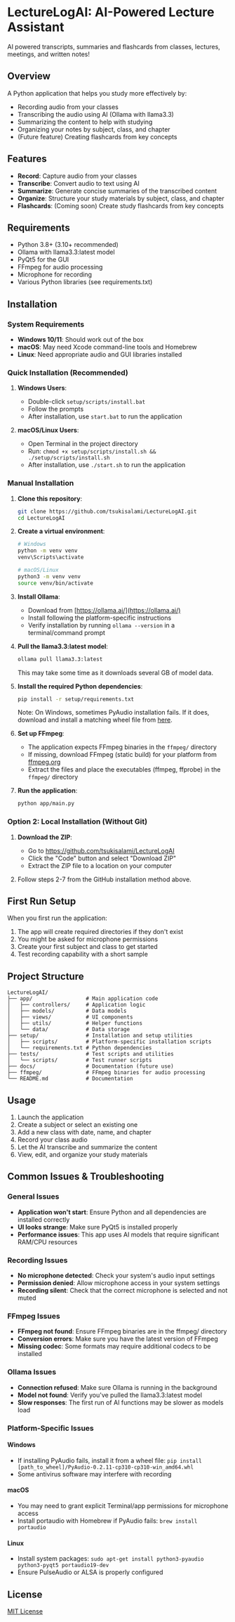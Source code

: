 # LectureLogAI: AI-Powered Lecture Assistant

AI powered transcripts, summaries and flashcards from classes, lectures, meetings, and written notes!

## Overview

A Python application that helps you study more effectively by:
- Recording audio from your classes
- Transcribing the audio using AI (Ollama with llama3.3)
- Summarizing the content to help with studying
- Organizing your notes by subject, class, and chapter
- (Future feature) Creating flashcards from key concepts

## Features

- **Record**: Capture audio from your classes
- **Transcribe**: Convert audio to text using AI
- **Summarize**: Generate concise summaries of the transcribed content
- **Organize**: Structure your study materials by subject, class, and chapter
- **Flashcards**: (Coming soon) Create study flashcards from key concepts

## Requirements

- Python 3.8+ (3.10+ recommended)
- Ollama with llama3.3:latest model
- PyQt5 for the GUI
- FFmpeg for audio processing
- Microphone for recording
- Various Python libraries (see requirements.txt)

## Installation

### System Requirements

- **Windows 10/11**: Should work out of the box
- **macOS**: May need Xcode command-line tools and Homebrew
- **Linux**: Need appropriate audio and GUI libraries installed

### Quick Installation (Recommended)

1. **Windows Users**:
   - Double-click `setup/scripts/install.bat`
   - Follow the prompts
   - After installation, use `start.bat` to run the application

2. **macOS/Linux Users**:
   - Open Terminal in the project directory
   - Run: `chmod +x setup/scripts/install.sh && ./setup/scripts/install.sh`
   - After installation, use `./start.sh` to run the application

### Manual Installation

1. **Clone this repository**:
   ```bash
   git clone https://github.com/tsukisalami/LectureLogAI.git
   cd LectureLogAI
   ```

2. **Create a virtual environment**:
   ```bash
   # Windows
   python -m venv venv
   venv\Scripts\activate

   # macOS/Linux
   python3 -m venv venv
   source venv/bin/activate
   ```

3. **Install Ollama**:
   - Download from [https://ollama.ai/](https://ollama.ai/)
   - Install following the platform-specific instructions
   - Verify installation by running `ollama --version` in a terminal/command prompt

4. **Pull the llama3.3:latest model**:
   ```bash
   ollama pull llama3.3:latest
   ```
   This may take some time as it downloads several GB of model data.

5. **Install the required Python dependencies**:
   ```bash
   pip install -r setup/requirements.txt
   ```
   Note: On Windows, sometimes PyAudio installation fails. If it does, download and install a matching wheel file from [here](https://www.lfd.uci.edu/~gohlke/pythonlibs/#pyaudio).

6. **Set up FFmpeg**:
   - The application expects FFmpeg binaries in the `ffmpeg/` directory
   - If missing, download FFmpeg (static build) for your platform from [ffmpeg.org](https://ffmpeg.org/download.html)
   - Extract the files and place the executables (ffmpeg, ffprobe) in the `ffmpeg/` directory

7. **Run the application**:
   ```bash
   python app/main.py
   ```

### Option 2: Local Installation (Without Git)

1. **Download the ZIP**:
   - Go to https://github.com/tsukisalami/LectureLogAI
   - Click the "Code" button and select "Download ZIP"
   - Extract the ZIP file to a location on your computer

2. Follow steps 2-7 from the GitHub installation method above.

## First Run Setup

When you first run the application:

1. The app will create required directories if they don't exist
2. You might be asked for microphone permissions
3. Create your first subject and class to get started
4. Test recording capability with a short sample

## Project Structure

```
LectureLogAI/
├── app/                 # Main application code
│   ├── controllers/     # Application logic
│   ├── models/          # Data models
│   ├── views/           # UI components
│   ├── utils/           # Helper functions
│   └── data/            # Data storage
├── setup/               # Installation and setup utilities
│   ├── scripts/         # Platform-specific installation scripts
│   └── requirements.txt # Python dependencies
├── tests/               # Test scripts and utilities
│   └── scripts/         # Test runner scripts
├── docs/                # Documentation (future use)
├── ffmpeg/              # FFmpeg binaries for audio processing
└── README.md            # Documentation
```

## Usage

1. Launch the application
2. Create a subject or select an existing one
3. Add a new class with date, name, and chapter
4. Record your class audio
5. Let the AI transcribe and summarize the content
6. View, edit, and organize your study materials

## Common Issues & Troubleshooting

### General Issues
- **Application won't start**: Ensure Python and all dependencies are installed correctly
- **UI looks strange**: Make sure PyQt5 is installed properly
- **Performance issues**: This app uses AI models that require significant RAM/CPU resources

### Recording Issues
- **No microphone detected**: Check your system's audio input settings
- **Permission denied**: Allow microphone access in your system settings
- **Recording silent**: Check that the correct microphone is selected and not muted

### FFmpeg Issues
- **FFmpeg not found**: Ensure FFmpeg binaries are in the ffmpeg/ directory
- **Conversion errors**: Make sure you have the latest version of FFmpeg
- **Missing codec**: Some formats may require additional codecs to be installed

### Ollama Issues
- **Connection refused**: Make sure Ollama is running in the background
- **Model not found**: Verify you've pulled the llama3.3:latest model
- **Slow responses**: The first run of AI functions may be slower as models load

### Platform-Specific Issues

#### Windows
- If installing PyAudio fails, install it from a wheel file: `pip install [path_to_wheel]/PyAudio‑0.2.11‑cp310‑cp310‑win_amd64.whl`
- Some antivirus software may interfere with recording

#### macOS
- You may need to grant explicit Terminal/app permissions for microphone access
- Install portaudio with Homebrew if PyAudio fails: `brew install portaudio`

#### Linux
- Install system packages: `sudo apt-get install python3-pyaudio python3-pyqt5 portaudio19-dev`
- Ensure PulseAudio or ALSA is properly configured

## License

[MIT License](LICENSE)
